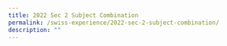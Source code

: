 ```yaml
---
title: 2022 Sec 2 Subject Combination
permalink: /swiss-experience/2022-sec-2-subject-combination/
description: ""
---
```

